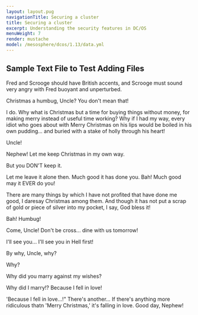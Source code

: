 ```yaml
---
layout: layout.pug
navigationTitle: Securing a cluster
title: Securing a cluster
excerpt: Understanding the security features in DC/OS
menuWeight: 7
render: mustache
model: /mesosphere/dcos/1.13/data.yml
---
```


## Sample Text File to Test Adding Files

Fred and Scrooge should have British accents, and Scrooge must sound very angry with Fred buoyant and unperturbed.

Christmas a humbug, Uncle? You don't mean that!

I do. Why what is Christmas but a time for buying things without money, for making merry instead of useful time working? Why if I had my way, every idiot who goes about with Merry Christmas on his lips would be boiled in his own pudding... and buried with a stake of holly through his heart!

Uncle!

Nephew! Let me keep Christmas in my own way.

But you DON'T keep it.

Let me leave it alone then. Much good it has done you. Bah! Much good may it EVER do you!

There are many things by which I have not profited that have done me good, I daresay Christmas among them. And though it has not put a scrap of gold or piece of silver into my pocket, I say, God bless it!

Bah! Humbug!

Come, Uncle! Don't be cross... dine with us tomorrow!

I'll see you... I'll see you in Hell first!

By why, Uncle, why?

Why?

Why did you marry against my wishes?

Why did I marry!? Because I fell in love!

'Because I fell in love...!" There's another... If there's anything more ridiculous thatn 'Merry Christmas,' it's falling in love.  Good day, Nephew!
